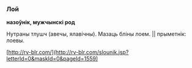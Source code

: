 ### Лой
**назоўнік, мужчынскі род**

Нутраны тлушч (авечы, ялавічны). Мазаць бліны лоем. || прыметнік: лоевы.

<a rel="author">[http://rv-blr.com/](http://rv-blr.com/slounik.jsp?letterId=0&maskId=0&pageId=1559)</a>
